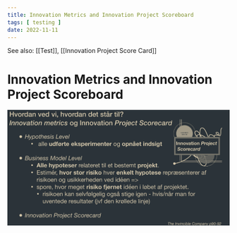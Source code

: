 ```yaml
---
title: Innovation Metrics and Innovation Project Scoreboard
tags: [ testing ]
date: 2022-11-11
---
```


See also: [[Test]], [[Innovation Project Score Card]]

# Innovation Metrics and Innovation Project Scoreboard
![](img/pasted_img_20221111123607.png)


